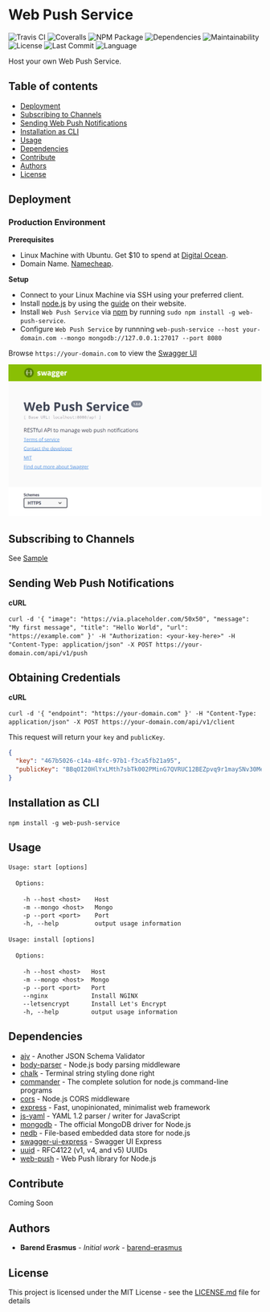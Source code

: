 # Web Push Service

![Travis CI](https://travis-ci.org/barend-erasmus/web-push-service.svg?branch=master) ![Coveralls](https://coveralls.io/repos/github/barend-erasmus/web-push-service/badge.svg?branch=master) ![NPM Package](https://badge.fury.io/js/web-push-service.svg) ![Dependencies](https://david-dm.org/barend-erasmus/web-push-service.svg) ![Maintainability](https://api.codeclimate.com/v1/badges/ef14b95993167de0e04c/maintainability) ![License](https://img.shields.io/badge/license-MIT-blue.svg) ![Last Commit](https://img.shields.io/github/last-commit/barend-erasmus/web-push-service.svg) ![Language](https://img.shields.io/github/languages/top/barend-erasmus/web-push-service.svg)

Host your own Web Push Service.

## Table of contents

- [Deployment](#deployment)
- [Subscribing to Channels](#subscribing-to-channels)
- [Sending Web Push Notifications](#sending-web-push-notifications)
- [Installation as CLI](#installation-as-cli)
- [Usage](#usage)
- [Dependencies](#dependencies)
- [Contribute](#contribute)
- [Authors](#authors)
- [License](#license)

## Deployment

### Production Environment

**Prerequisites**

- Linux Machine with Ubuntu. Get $10 to spend at [Digital Ocean](https://m.do.co/c/c72a0c1661d7).
- Domain Name. [Namecheap](https://www.namecheap.com).

**Setup**

- Connect to your Linux Machine via SSH using your preferred client.
- Install [node.js](https://nodejs.org) by using the [guide](https://nodejs.org/en/download/package-manager/#debian-and-ubuntu-based-linux-distributions) on their website.
- Install `Web Push Service` via [npm](https://www.npmjs.com) by running `sudo npm install -g web-push-service`.
- Configure `Web Push Service` by runnning `web-push-service --host your-domain.com --mongo mongodb://127.0.0.1:27017 --port 8080`

Browse `https://your-domain.com` to view the [Swagger UI](https://swagger.io)

![swagger](https://github.com/barend-erasmus/web-push-service/raw/master/images/swagger.png)

## Subscribing to Channels

See [Sample](https://github.com/barend-erasmus/web-push-service/tree/master/sample)

## Sending Web Push Notifications

**cURL**

`curl -d '{ "image": "https://via.placeholder.com/50x50", "message": "My first message", "title": "Hello World", "url": "https://example.com" }' -H "Authorization: <your-key-here>" -H "Content-Type: application/json" -X POST https://your-domain.com/api/v1/push`

## Obtaining Credentials

**cURL**

`curl -d '{ "endpoint": "https://your-domain.com" }' -H "Content-Type: application/json" -X POST https://your-domain.com/api/v1/client`

This request will return your `key` and `publicKey`.

```json
{
  "key": "467b5026-c14a-48fc-97b1-f3ca5fb21a95",
  "publicKey": "BBqOI20HlYxLMth7sbTk002PMinG7QVRUC12BEZpvq9r1maySNv30MeHxHSYPzKULqhHiSIsFKsdVlc9IJ1NuwE="
}
```

## Installation as CLI

`npm install -g web-push-service`

## Usage

```
Usage: start [options]

  Options:

    -h --host <host>    Host
    -m --mongo <host>   Mongo
    -p --port <port>    Port
    -h, --help          output usage information

Usage: install [options]

  Options:

    -h --host <host>   Host
    -m --mongo <host>  Mongo
    -p --port <port>   Port
    --nginx            Install NGINX
    --letsencrypt      Install Let's Encrypt
    -h, --help         output usage information
```

## Dependencies

* [ajv](https://www.npmjs.com/package/ajv) - Another JSON Schema Validator
* [body-parser](https://www.npmjs.com/package/body-parser) - Node.js body parsing middleware
* [chalk](https://www.npmjs.com/package/chalk) - Terminal string styling done right
* [commander](https://www.npmjs.com/package/commander) - The complete solution for node.js command-line programs
* [cors](https://www.npmjs.com/package/cors) - Node.js CORS middleware
* [express](https://www.npmjs.com/package/express) - Fast, unopinionated, minimalist web framework
* [js-yaml](https://www.npmjs.com/package/js-yaml) - YAML 1.2 parser / writer for JavaScript
* [mongodb](https://www.npmjs.com/package/mongodb) - The official MongoDB driver for Node.js
* [nedb](https://www.npmjs.com/package/nedb) - File-based embedded data store for node.js
* [swagger-ui-express](https://www.npmjs.com/package/swagger-ui-express) - Swagger UI Express
* [uuid](https://www.npmjs.com/package/uuid) - RFC4122 (v1, v4, and v5) UUIDs
* [web-push](https://www.npmjs.com/package/web-push) - Web Push library for Node.js

## Contribute

Coming Soon

## Authors

* **Barend Erasmus** - *Initial work* - [barend-erasmus](https://github.com/barend-erasmus)

## License

This project is licensed under the MIT License - see the [LICENSE.md](LICENSE.md) file for details
